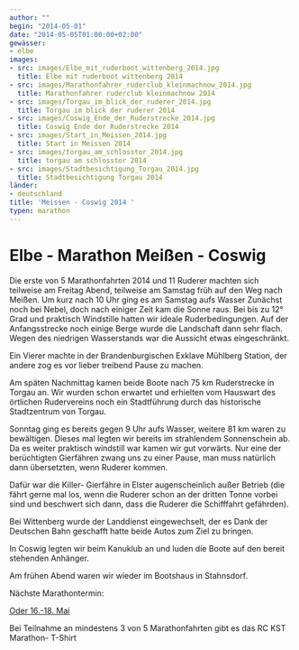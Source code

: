 ```yaml
---
author: ""
begin: "2014-05-01"
date: "2014-05-05T01:00:00+02:00"
gewässer:
- elbe
images:
- src: images/Elbe_mit_ruderboot_wittenberg_2014.jpg
  title: Elbe mit ruderboot wittenberg 2014
- src: images/Marathonfahrer_ruderclub_kleinmachnow_2014.jpg
  title: Marathonfahrer ruderclub kleinmachnow 2014
- src: images/Torgau_im_blick_der_ruderer_2014.jpg
  title: Torgau im blick der ruderer 2014
- src: images/Coswig_Ende_der_Ruderstrecke_2014.jpg
  title: Coswig Ende der Ruderstrecke 2014
- src: images/Start_in_Meissen_2014.jpg
  title: Start in Meissen 2014
- src: images/torgau_am_schlosstor_2014.jpg
  title: torgau am schlosstor 2014
- src: images/Stadtbesichtigung_Torgau_2014.jpg
  title: Stadtbesichtigung Torgau 2014
länder: 
- deutschland
title: 'Meissen - Coswig 2014 '
typen: marathon
---
```



# Elbe - Marathon Meißen - Coswig


Die erste von 5 Marathonfahrten 2014 und 11 Ruderer machten sich teilweise am Freitag Abend, teilweise am Samstag früh auf den Weg nach Meißen. Um kurz nach 10 Uhr ging es am Samstag aufs Wasser Zunächst noch bei Nebel, doch nach einiger Zeit kam die Sonne raus. Bei bis zu 12° Grad und praktisch Windstille hatten wir ideale Ruderbedingungen. Auf der Anfangsstrecke noch einige Berge wurde die Landschaft dann sehr flach. Wegen des niedrigen Wasserstands war die Aussicht etwas eingeschränkt.

Ein Vierer machte in der Brandenburgischen Exklave Mühlberg Station, der andere zog es vor lieber treibend Pause zu machen.

Am späten Nachmittag kamen beide Boote nach 75 km Ruderstrecke in Torgau an. Wir wurden schon erwartet und erhielten vom Hauswart des örtlichen Rudervereins noch ein Stadtführung durch das historische Stadtzentrum von Torgau.

Sonntag ging es bereits gegen 9 Uhr aufs Wasser, weitere 81 km waren zu bewältigen. Dieses mal legten wir bereits im strahlendem Sonnenschein ab. Da es weiter praktisch windstill war kamen wir gut vorwärts. Nur eine der berüchtigten Gierfähren zwang uns zu einer Pause, man muss natürlich dann übersetzten, wenn Ruderer kommen.

Dafür war die Killer- Gierfähre in Elster augenscheinlich außer Betrieb (die fährt gerne mal los, wenn die Ruderer schon an der dritten Tonne vorbei sind und beschwert sich dann, dass die Ruderer die Schifffahrt gefährden).

Bei Wittenberg wurde der Landdienst eingewechselt, der es Dank der Deutschen Bahn geschafft hatte beide Autos zum Ziel zu bringen.

In Coswig legten wir beim Kanuklub an und luden die Boote auf den bereit stehenden Anhänger.

Am frühen Abend waren wir wieder im Bootshaus in Stahnsdorf.

Nächste Marathontermin:

[Oder 16.-18. Mai](/berichte/2014/oder-_marathon_2014)

Bei Teilnahme an mindestens 3 von 5 Marathonfahrten gibt es das RC KST Marathon- T-Shirt
